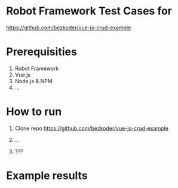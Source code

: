 # Robot Framework Test Cases for
https://github.com/bezkoder/vue-js-crud-example

# Prerequisities
1. Robot Framework
2. Vue.js
3. Node.js & NPM
4. ...

# How to run
1. Clone repo 
https://github.com/bezkoder/vue-js-crud-example

2. ...

3. ???

# Example results